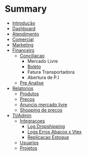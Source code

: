 # Summary

* [Introdução](README.md)
* [Dashboard](dashboard.md)
* [Atendimento](atendimento.md)
* [Comercial](comercial.md)
* [Marketing](marketing.md)
* [Financeiro](financeiro.md)
  * [Conciliacao](financeiro/conciliacao.md)
    * Mercado Livre
    * [Boleto](financeiro/conciliacao/boleto.md)
    * Fatura Transportadora
    * Abertura de P.I
  * [Pre Analise](financeiro/pre-analise.md)
* [Relatorios](relatorios.md)
  * [Produtos](relatorios/produtos.md)
  * [Precos](relatorios/precos.md)
  * [Anuncio mercado livre](relatorios/anuncio-mercado-livre.md)
  * [Shopping de precos](relatorios/shopping-de-precos.md)
* [TI/Admin](tiadmin.md)
  * [Integracoes](tiadmin/integracoes.md)
    * [Log Dropshipping](tiadmin/integracoes/log-dropshipping.md)
    * [Logs Erros Abacos x Vtex](tiadmin/integracoes/logs-erros-abacos-x-vtex.md)
    * [Replicacao Estoque](tiadmin/integracoes/replicacao-estoque.md)
  * [Usuarios](tiadmin/usuarios.md)
  * [Projetos](tiadmin/projetos.md)

